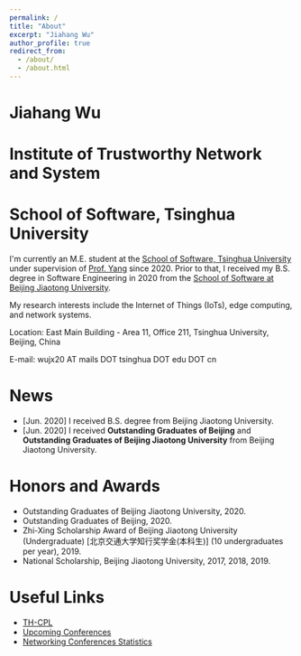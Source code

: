 ```yaml
---
permalink: /
title: "About"
excerpt: "Jiahang Wu"
author_profile: true
redirect_from: 
  - /about/
  - /about.html
---
```


Jiahang Wu
=====

Institute of Trustworthy Network and System 
=====

School of Software, Tsinghua University
=====

I'm currently an M.E. student at the [School of Software, Tsinghua University](http://www.thss.tsinghua.edu.cn/) under supervision of [Prof. Yang](http://tns.thss.tsinghua.edu.cn/~yangzheng/) since 2020. Prior to that, I received my B.S. degree in Software Engineering in 2020 from the [School of Software at Beijing Jiaotong University](http://sse.bjtu.edu.cn/cms/).  
  
My research interests include the Internet of Things (IoTs), edge computing, and network systems.

Location: East Main Building - Area 11, Office 211, Tsinghua University, Beijing, China

E-mail:  wujx20 AT mails DOT tsinghua DOT edu DOT cn

News
======
- [Jun. 2020] I received B.S. degree from Beijing Jiaotong University.
- [Jun. 2020] I received **Outstanding Graduates of Beijing** and **Outstanding Graduates of  Beijing Jiaotong University** from Beijing Jiaotong University.

Honors and Awards
======
- Outstanding Graduates of  Beijing Jiaotong University, 2020.
- Outstanding Graduates of Beijing, 2020.
- Zhi-Xing Scholarship Award of Beijing Jiaotong University (Undergraduate) [北京交通大学知行奖学金(本科生)] (10 undergraduates per year), 2019.
- National Scholarship, Beijing Jiaotong University, 2017, 2018, 2019.

Useful Links
======
- [TH-CPL](https://github.com/bugaosuni59/TH-CPL)
- [Upcoming Conferences](http://ct.cswu.me/)
- [Networking Conferences Statistics](https://sites.cs.ucsb.edu/~almeroth/conf/stats/)
